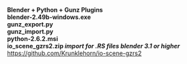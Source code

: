 <b> Blender + Python + Gunz Plugins </b><br>
<b>blender-2.49b-windows.exe</b><br>
<b>gunz_export.py</b><br>
<b>gunz_import.py</b><br>
<b>python-2.6.2.msi</b><br>
<b>io_scene_gzrs2.zip *import for .RS files blender 3.1 or higher*</b> https://github.com/Krunklehorn/io-scene-gzrs2 <br>
